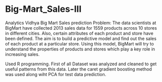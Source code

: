 # Big-Mart_Sales-III
Analytics Vidhya Big Mart Sales prediction Problem: The data scientists at BigMart have collected 2013 sales data for 1559 products across 10 stores in different cities. Also, certain attributes of each product and store have been defined. The aim is to build a predictive model and find out the sales of each product at a particular store. Using this model, BigMart will try to understand the properties of products and stores which play a key role in increasing sales.

Used R programming. First of all Dataset was analyzed and cleaned to get useful patterns from this data. Later the caret gradient boosting method was used along wiht PCA for test data prediction. 
